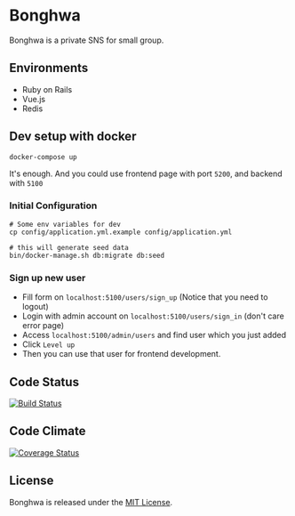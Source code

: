 # Bonghwa

Bonghwa is a private SNS for small group.

## Environments

* Ruby on Rails
* Vue.js
* Redis

## Dev setup with docker

```
docker-compose up
```

It's enough. And you could use frontend page with port `5200`, and backend with `5100`

### Initial Configuration

```
# Some env variables for dev
cp config/application.yml.example config/application.yml

# this will generate seed data
bin/docker-manage.sh db:migrate db:seed
```

### Sign up new user

- Fill form on `localhost:5100/users/sign_up` (Notice that you need to logout)
- Login with admin account on `localhost:5100/users/sign_in` (don't care error page)
- Access `localhost:5100/admin/users` and find user which you just added
- Click `Level up`
- Then you can use that user for frontend development.

## Code Status

[![Build Status](https://travis-ci.org/riseshia/Bonghwa.svg?branch=master)](https://travis-ci.org/riseshia/Bonghwa)

## Code Climate

[![Coverage Status](https://coveralls.io/repos/github/riseshia/Bonghwa/badge.svg?branch=master)](https://coveralls.io/github/riseshia/Bonghwa?branch=master)

## License
Bonghwa is released under the [MIT License](http://www.opensource.org/licenses/MIT).
